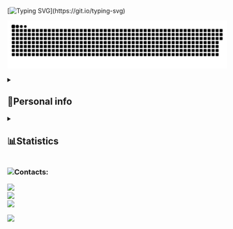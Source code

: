 
[![Typing SVG](https://readme-typing-svg.herokuapp.com/?lines=Hello,+I'm+Alex+Shopiak+👽;3rd+year+student;Node.js+developer!;)](https://git.io/typing-svg)

<p>
 <img width="600" src="assets/github-snake.svg" alt="snake"/>
</p>

<details align="left"> 
  <summary><h2><b>👦Personal info</b></h2></summary>
  <p>
   <code>🎓 Student: KPI </code>
   <code>👷 Speciality: Software engineer / Backend</code><br>
   <!---<code>💡 <a href="https://github.com/AlexShopiak/AlexShopiak/blob/main/SKILLS.md">Skills</a></code>
   <code>🧻 <a href="https://github.com/AlexShopiak/AlexShopiak/blob/main/PROJECTS.md">Projects</a></code>
   <code>📢 <a href="https://github.com/AlexShopiak/AlexShopiak/blob/main/TALKS.md">Public talks</a></code>
   <code>👀 <a href="https://github.com/AlexShopiak/AlexShopiak/blob/main/CONTRIBUTION.md">Open-source contribution</a></code><br>-->
   <code>🧑‍💻 Languages: JS</code>
   <code>📦 Tech stack: Node.js</code>
   <!---<code>📈 <a href="https://github.com/AlexShopiak/AlexShopiak/blob/main/RATES.md">Rates</a></code><br>-->
   <code>💬 <a href="https://telegram.me/alex_shopiak">Telegram</a></code>
   <code>💌 <a href="https://www.instagram.com/alex_shopiak/">Instagram</a></code>
   <code>📫 <a href="mailto:alshop2004@gmail.com">Gmail</a></code> <br>
  </p>
</details>

<details align="left">
  <summary><h2><b>📊Statistics</b></h2></summary>
   <p>
     <img alt="codeSTACKr's GitHub Stats" src="https://github-readme-stats.vercel.app/api/top-langs/?username=alexshopiak&theme=dark" />  
   <!---<br>
     <img alt="codeSTACKr's GitHub Stats" src="https://github-readme-stats.vercel.app/api?username=AlexShopiak&theme=dark" />
   <br>
     <img src="https://metrics.lecoq.io/AlexShopiak" />
   <br>-->
  </p>
</details>

<div>
  <img align="left" src="https://github-readme-stats.vercel.app/api/top-langs/?username=TsNikolay&theme=dark&layout=compact&langs_count=12" />
  <div>
    <h3>Contacts:</h3>
    <a href="https://t.me/Ts4ryk"><img src="https://img.shields.io/badge/-Telegram-090909?style=for-the-badge&logo=telegram&logoColor=27A0D9" /></a><br>
    <a href="https://instagram.com/tsar._.ik"><img src="https://img.shields.io/badge/-Instagram-090909?style=for-the-badge&logo=instagram&logoColor=B4068E" /></a><br>
    <a href="mailto:tsaryk2004@gmail.com"><img src="https://img.shields.io/badge/-Gmail-090909?style=for-the-badge&logo=Gmail&logoColor=FF0000" /></a>
  </div>
</div>

![](https://komarev.com/ghpvc/?username=your-github-AlexShopiak&color=blue) 
